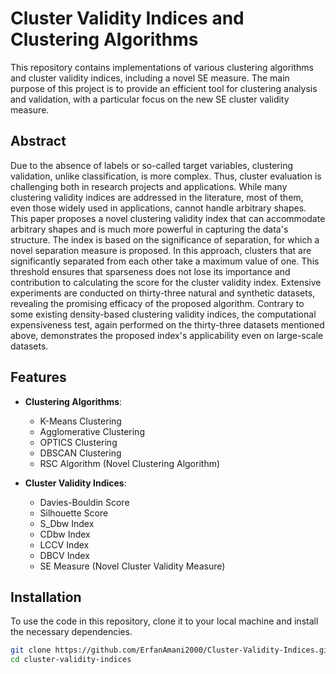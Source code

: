 # Cluster Validity Indices and Clustering Algorithms

This repository contains implementations of various clustering algorithms and cluster validity indices, including a novel SE measure. The main purpose of this project is to provide an efficient tool for clustering analysis and validation, with a particular focus on the new SE cluster validity measure.

## Abstract

Due to the absence of labels or so-called target variables, clustering validation, unlike classification, is more complex. Thus, cluster evaluation is challenging both in research projects and applications. While many clustering validity indices are addressed in the literature, most of them, even those widely used in applications, cannot handle arbitrary shapes. This paper proposes a novel clustering validity index that can accommodate arbitrary shapes and is much more powerful in capturing the data's structure. The index is based on the significance of separation, for which a novel separation measure is proposed. In this approach, clusters that are significantly separated from each other take a maximum value of one. This threshold ensures that sparseness does not lose its importance and contribution to calculating the score for the cluster validity index. Extensive experiments are conducted on thirty-three natural and synthetic datasets, revealing the promising efficacy of the proposed algorithm. Contrary to some existing density-based clustering validity indices, the computational expensiveness test, again performed on the thirty-three datasets mentioned above, demonstrates the proposed index's applicability even on large-scale datasets.

## Features

- **Clustering Algorithms**:
  - K-Means Clustering
  - Agglomerative Clustering
  - OPTICS Clustering
  - DBSCAN Clustering
  - RSC Algorithm (Novel Clustering Algorithm)

- **Cluster Validity Indices**:
  - Davies-Bouldin Score
  - Silhouette Score
  - S_Dbw Index
  - CDbw Index
  - LCCV Index
  - DBCV Index
  - SE Measure (Novel Cluster Validity Measure)

## Installation

To use the code in this repository, clone it to your local machine and install the necessary dependencies.

```sh
git clone https://github.com/ErfanAmani2000/Cluster-Validity-Indices.git
cd cluster-validity-indices
```
